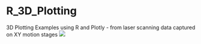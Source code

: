 # R_3D_Plotting
3D Plotting Examples using R and Plotly - from laser scanning data captured on XY motion stages
[![](https://github.com/dunhampa/R_3D_Scanner_Plotting/blob/master/content/Chuck3DScan.png)](#)
